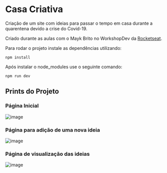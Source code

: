 # Casa Criativa
Criação de um site com ideias para passar o tempo em casa durante a quarentena devido a crise do Covid-19.

Criado durante as aulas com o Mayk Brito no WorkshopDev da [Rocketseat](https://rocketseat.com.br/).

Para rodar o projeto instale as dependências utilizando:
```
npm install
```

Após instalar o node_modules use o seguinte comando:
```
npm run dev
```

## Prints do Projeto
### Página Inicial
![image](https://user-images.githubusercontent.com/55267752/78599822-30255780-7828-11ea-9453-932a8ee62fcb.png)
### Página para adição de uma nova ideia
![image](https://user-images.githubusercontent.com/55267752/78599918-56e38e00-7828-11ea-918a-946adadbaa5c.png)
### Página de visualização das ideias
![image](https://user-images.githubusercontent.com/55267752/78600135-bfcb0600-7828-11ea-9e59-137dd3fb0581.png)
